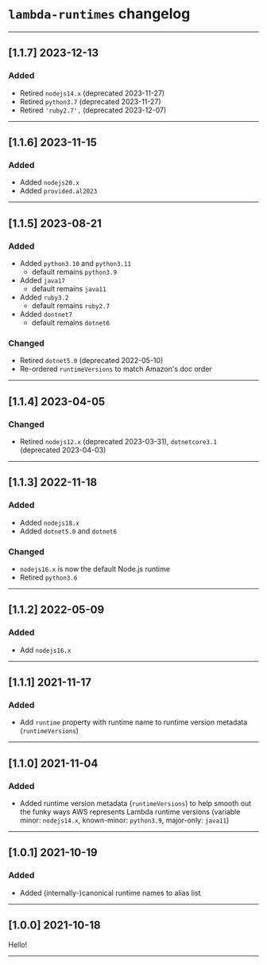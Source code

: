 # `lambda-runtimes` changelog

---

## [1.1.7] 2023-12-13

### Added

- Retired `nodejs14.x` (deprecated 2023-11-27)
- Retired `python3.7` (deprecated 2023-11-27)
- Retired `'ruby2.7',` (deprecated 2023-12-07)

---

## [1.1.6] 2023-11-15

### Added

- Added `nodejs20.x`
- Added `provided.al2023`

---

## [1.1.5] 2023-08-21

### Added

- Added `python3.10` and `python3.11`
  - default remains `python3.9`
- Added `java17`
  - default remains `java11`
- Added `ruby3.2`
  - default remains `ruby2.7`
- Added `dontnet7`
  - default remains `dotnet6`

### Changed

- Retired `dotnet5.0` (deprecated 2022-05-10)
- Re-ordered `runtimeVersions` to match Amazon's doc order

---

## [1.1.4] 2023-04-05

### Changed

- Retired `nodejs12.x` (deprecated 2023-03-31), `dotnetcore3.1` (deprecated 2023-04-03)

---

## [1.1.3] 2022-11-18

### Added

- Added `nodejs18.x`
- Added `dotnet5.0` and `dotnet6`


### Changed

- `nodejs16.x` is now the default Node.js runtime
- Retired `python3.6`

---

## [1.1.2] 2022-05-09

### Added

- Add `nodejs16.x`

---

## [1.1.1] 2021-11-17

### Added

- Add `runtime` property with runtime name to runtime version metadata (`runtimeVersions`)

---

## [1.1.0] 2021-11-04

### Added

- Added runtime version metadata (`runtimeVersions`) to help smooth out the funky ways AWS represents Lambda runtime versions (variable minor: `nodejs14.x`, known-minor: `python3.9`, major-only: `java11`)

---

## [1.0.1] 2021-10-19

### Added

- Added (internally-)canonical runtime names to alias list

---

## [1.0.0] 2021-10-18

Hello!

---
